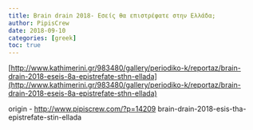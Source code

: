 ```yaml
---
title: Brain drain 2018- Εσείς θα επιστρέφατε στην Ελλάδα;
author: PipisCrew
date: 2018-09-10
categories: [greek]
toc: true
---
```


[http://www.kathimerini.gr/983480/gallery/periodiko-k/reportaz/brain-drain-2018-eseis-8a-epistrefate-sthn-ellada](http://www.kathimerini.gr/983480/gallery/periodiko-k/reportaz/brain-drain-2018-eseis-8a-epistrefate-sthn-ellada)

origin - http://www.pipiscrew.com/?p=14209 brain-drain-2018-esis-tha-epistrefate-stin-ellada